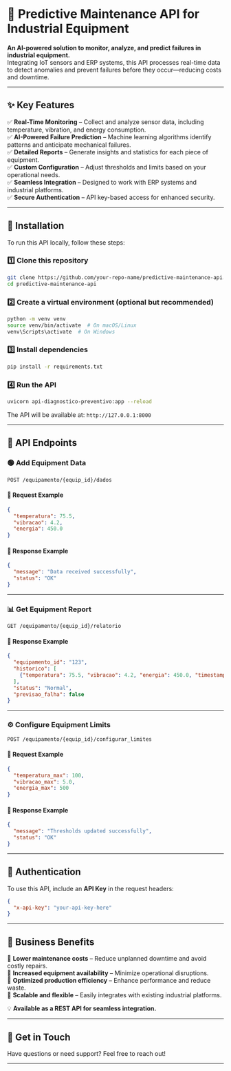# 🚀 Predictive Maintenance API for Industrial Equipment  

**An AI-powered solution to monitor, analyze, and predict failures in industrial equipment.**  
Integrating IoT sensors and ERP systems, this API processes real-time data to detect anomalies and prevent failures before they occur—reducing costs and downtime.  

---

## ✨ Key Features  

✅ **Real-Time Monitoring** – Collect and analyze sensor data, including temperature, vibration, and energy consumption.  
✅ **AI-Powered Failure Prediction** – Machine learning algorithms identify patterns and anticipate mechanical failures.  
✅ **Detailed Reports** – Generate insights and statistics for each piece of equipment.  
✅ **Custom Configuration** – Adjust thresholds and limits based on your operational needs.  
✅ **Seamless Integration** – Designed to work with ERP systems and industrial platforms.  
✅ **Secure Authentication** – API key-based access for enhanced security.  

---

## 🔧 Installation  

To run this API locally, follow these steps:  

### 1️⃣ Clone this repository  

```bash
git clone https://github.com/your-repo-name/predictive-maintenance-api.git
cd predictive-maintenance-api
```

### 2️⃣ Create a virtual environment (optional but recommended)  

```bash
python -m venv venv
source venv/bin/activate  # On macOS/Linux
venv\Scripts\activate  # On Windows
```

### 3️⃣ Install dependencies  

```bash
pip install -r requirements.txt
```

### 4️⃣ Run the API  

```bash
uvicorn api-diagnostico-preventivo:app --reload
```

The API will be available at: `http://127.0.0.1:8000`  

---

## 📌 API Endpoints  

### 🟢 Add Equipment Data  

```http
POST /equipamento/{equip_id}/dados
```

#### 🔹 Request Example  

```json
{
  "temperatura": 75.5,
  "vibracao": 4.2,
  "energia": 450.0
}
```

#### 🔹 Response Example  

```json
{
  "message": "Data received successfully",
  "status": "OK"
}
```

---

### 📊 Get Equipment Report  

```http
GET /equipamento/{equip_id}/relatorio
```

#### 🔹 Response Example  

```json
{
  "equipamento_id": "123",
  "historico": [
    {"temperatura": 75.5, "vibracao": 4.2, "energia": 450.0, "timestamp": "2025-02-19T12:00:00"}
  ],
  "status": "Normal",
  "previsao_falha": false
}
```

---

### ⚙️ Configure Equipment Limits  

```http
POST /equipamento/{equip_id}/configurar_limites
```

#### 🔹 Request Example  

```json
{
  "temperatura_max": 100,
  "vibracao_max": 5.0,
  "energia_max": 500
}
```

#### 🔹 Response Example  

```json
{
  "message": "Thresholds updated successfully",
  "status": "OK"
}
```

---

## 🔐 Authentication  

To use this API, include an **API Key** in the request headers:  

```json
{
  "x-api-key": "your-api-key-here"
}
```

---

## 🚀 Business Benefits  

🔹 **Lower maintenance costs** – Reduce unplanned downtime and avoid costly repairs.  
🔹 **Increased equipment availability** – Minimize operational disruptions.  
🔹 **Optimized production efficiency** – Enhance performance and reduce waste.  
🔹 **Scalable and flexible** – Easily integrates with existing industrial platforms.  

💡 **Available as a REST API for seamless integration.**  

---

## 📩 Get in Touch  

Have questions or need support? Feel free to reach out!  

---
